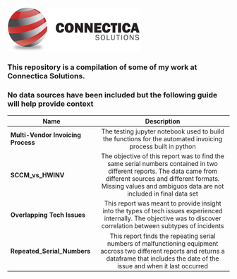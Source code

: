 ![Connectica-Solutions](Connectica-Solutions.png)

### This repository is a compilation of some of my work at Connectica Solutions. 
### No data sources have been included but the following guide will help provide context

| Name        | Description           |
| ------------- |:-------------:|
| **Multi-Vendor Invoicing Process**     | The testing jupyter notebook used to build the functions for the automated invoicing process built in python |
| **SCCM_vs_HWINV**   | The objective of this report was to find the same serial numbers contained in two different reports. The data came from different sources and different formats. Missing values and ambiguos data are not included in final data set  |
| **Overlapping Tech Issues** | This report was meant to provide insight into the types of tech issues experienced internally. The objective was to discover correlation between subtypes of incidents      |
| **Repeated_Serial_Numbers** | This report finds the repeating serial numbers of malfunctioning equipment accross two different reports and returns a dataframe that includes the date of the issue and when it last occurred     |

